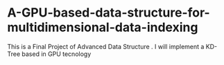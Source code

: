# A-GPU-based-data-structure-for-multidimensional-data-indexing
This is a Final Project of Advanced Data Structure . I will implement a KD-Tree based in GPU tecnology
